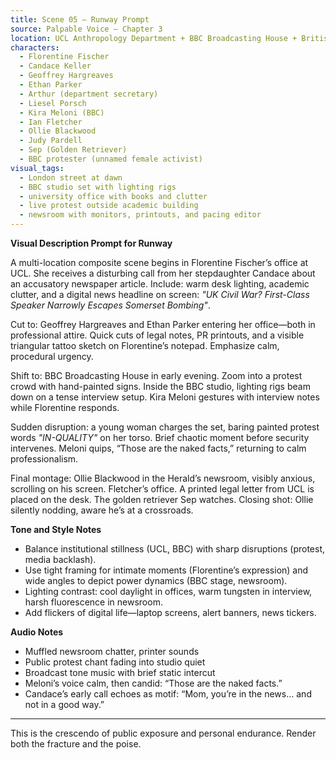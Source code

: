 ```yaml
---
title: Scene 05 — Runway Prompt
source: Palpable Voice — Chapter 3
location: UCL Anthropology Department + BBC Broadcasting House + British Herald Newsroom
characters:
  - Florentine Fischer
  - Candace Keller
  - Geoffrey Hargreaves
  - Ethan Parker
  - Arthur (department secretary)
  - Liesel Porsch
  - Kira Meloni (BBC)
  - Ian Fletcher
  - Ollie Blackwood
  - Judy Pardell
  - Sep (Golden Retriever)
  - BBC protester (unnamed female activist)
visual_tags:
  - London street at dawn
  - BBC studio set with lighting rigs
  - university office with books and clutter
  - live protest outside academic building
  - newsroom with monitors, printouts, and pacing editor
---
```


**Visual Description Prompt for Runway**

A multi-location composite scene begins in Florentine Fischer’s office at UCL. She receives a disturbing call from her stepdaughter Candace about an accusatory newspaper article. Include: warm desk lighting, academic clutter, and a digital news headline on screen: *"UK Civil War? First-Class Speaker Narrowly Escapes Somerset Bombing"*.

Cut to: Geoffrey Hargreaves and Ethan Parker entering her office—both in professional attire. Quick cuts of legal notes, PR printouts, and a visible triangular tattoo sketch on Florentine’s notepad. Emphasize calm, procedural urgency.

Shift to: BBC Broadcasting House in early evening. Zoom into a protest crowd with hand-painted signs. Inside the BBC studio, lighting rigs beam down on a tense interview setup. Kira Meloni gestures with interview notes while Florentine responds.

Sudden disruption: a young woman charges the set, baring painted protest words *"IN-QUALITY"* on her torso. Brief chaotic moment before security intervenes. Meloni quips, “Those are the naked facts,” returning to calm professionalism.

Final montage: Ollie Blackwood in the Herald’s newsroom, visibly anxious, scrolling on his screen. Fletcher’s office. A printed legal letter from UCL is placed on the desk. The golden retriever Sep watches. Closing shot: Ollie silently nodding, aware he’s at a crossroads.

**Tone and Style Notes**
- Balance institutional stillness (UCL, BBC) with sharp disruptions (protest, media backlash).
- Use tight framing for intimate moments (Florentine’s expression) and wide angles to depict power dynamics (BBC stage, newsroom).
- Lighting contrast: cool daylight in offices, warm tungsten in interview, harsh fluorescence in newsroom.
- Add flickers of digital life—laptop screens, alert banners, news tickers.

**Audio Notes**
- Muffled newsroom chatter, printer sounds
- Public protest chant fading into studio quiet
- Broadcast tone music with brief static intercut
- Meloni’s voice calm, then candid: “Those are the naked facts.”
- Candace’s early call echoes as motif: “Mom, you’re in the news… and not in a good way.”

---
This is the crescendo of public exposure and personal endurance. Render both the fracture and the poise.
